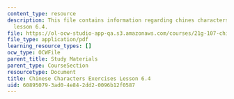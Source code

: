 ```yaml
---
content_type: resource
description: This file contains information regarding chines characters exercises
  lesson 6.4.
file: https://ol-ocw-studio-app-qa.s3.amazonaws.com/courses/21g-107-chinese-i-streamlined-fall-2014/608950793ad04e842dd20096b12f0587_MIT21G_107F14_L6_st4_6.4.pdf
file_type: application/pdf
learning_resource_types: []
ocw_type: OCWFile
parent_title: Study Materials
parent_type: CourseSection
resourcetype: Document
title: Chinese Characters Exercises Lesson 6.4
uid: 60895079-3ad0-4e84-2dd2-0096b12f0587
---
```

